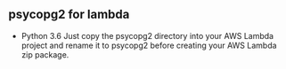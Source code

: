 ## psycopg2 for lambda

- Python 3.6
Just copy the psycopg2 directory into your AWS Lambda project and rename it to psycopg2 before creating your AWS Lambda zip package.
